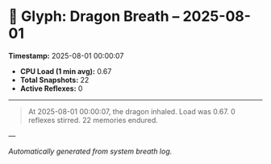 # 🐉 Glyph: Dragon Breath – 2025-08-01

**Timestamp:** 2025-08-01 00:00:07

- **CPU Load (1 min avg):** 0.67
- **Total Snapshots:** 22
- **Active Reflexes:** 0

---

> At 2025-08-01 00:00:07, the dragon inhaled. Load was 0.67. 0 reflexes stirred. 22 memories endured.

—

_Automatically generated from system breath log._
